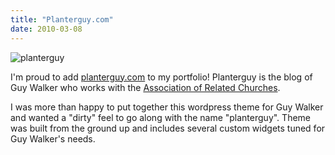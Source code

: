 ```yaml
---
title: "Planterguy.com"
date: 2010-03-08
---
```


![planterguy](images/planterguy.png)

I'm proud to add [planterguy.com](http://planterguy.com) to my portfolio! Planterguy is the blog of Guy Walker who works with the [Association of Related Churches](http://www.relatedchurches.com/).

I was more than happy to put together this wordpress theme for Guy Walker and wanted a "dirty" feel to go along with the name "planterguy". Theme was built from the ground up and includes several custom widgets tuned for Guy Walker's needs.